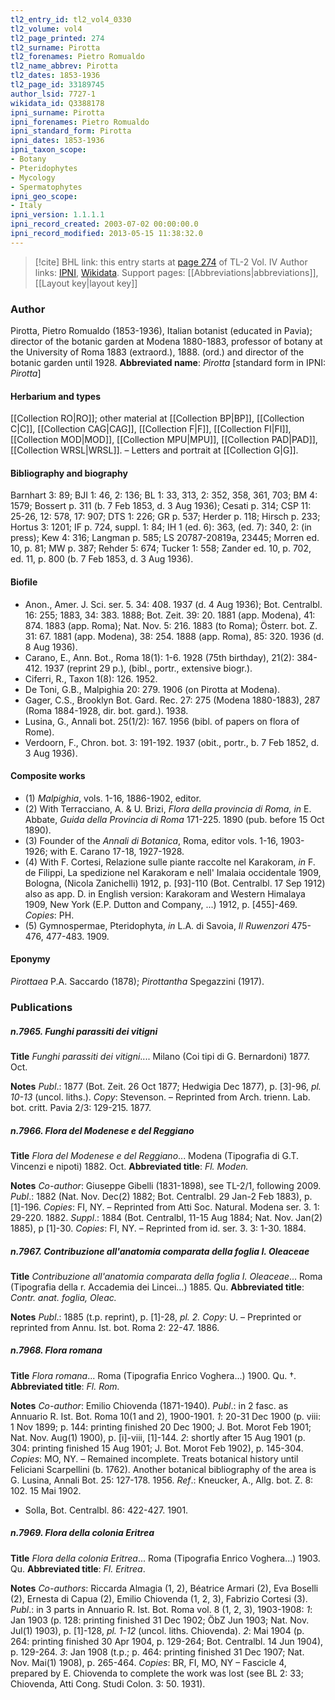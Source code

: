 ```yaml
---
tl2_entry_id: tl2_vol4_0330
tl2_volume: vol4
tl2_page_printed: 274
tl2_surname: Pirotta
tl2_forenames: Pietro Romualdo
tl2_name_abbrev: Pirotta
tl2_dates: 1853-1936
tl2_page_id: 33189745
author_lsid: 7727-1
wikidata_id: Q3388178
ipni_surname: Pirotta
ipni_forenames: Pietro Romualdo
ipni_standard_form: Pirotta
ipni_dates: 1853-1936
ipni_taxon_scope: 
- Botany
- Pteridophytes
- Mycology
- Spermatophytes
ipni_geo_scope: 
- Italy
ipni_version: 1.1.1.1
ipni_record_created: 2003-07-02 00:00:00.0
ipni_record_modified: 2013-05-15 11:38:32.0
---
```


> [!cite] BHL link: this entry starts at [page 274](https://www.biodiversitylibrary.org/page/33189745) of TL-2 Vol. IV
> Author links: [IPNI](https://www.ipni.org/a/7727-1), [Wikidata](https://www.wikidata.org/wiki/Q3388178). Support pages: [[Abbreviations|abbreviations]], [[Layout key|layout key]]

### Author

Pirotta, Pietro Romualdo (1853-1936), Italian botanist (educated in Pavia); director of the botanic garden at Modena 1880-1883, professor of botany at the University of Roma 1883 (extraord.), 1888. (ord.) and director of the botanic garden until 1928. 
**Abbreviated name**: *Pirotta* \[standard form in IPNI: *Pirotta*\]

#### Herbarium and types

[[Collection RO|RO]]; other material at [[Collection BP|BP]], [[Collection C|C]], [[Collection CAG|CAG]], [[Collection F|F]], [[Collection FI|FI]], [[Collection MOD|MOD]], [[Collection MPU|MPU]], [[Collection PAD|PAD]], [[Collection WRSL|WRSL]]. – Letters and portrait at [[Collection G|G]].

#### Bibliography and biography

Barnhart 3: 89; BJI 1: 46, 2: 136; BL 1: 33, 313, 2: 352, 358, 361, 703; BM 4: 1579; Bossert p. 311 (b. 7 Feb 1853, d. 3 Aug 1936); Cesati p. 314; CSP 11: 25-26, 12: 578, 17: 907; DTS 1: 226; GR p. 537; Herder p. 118; Hirsch p. 233; Hortus 3: 1201; IF p. 724, suppl. 1: 84; IH 1 (ed. 6): 363, (ed. 7): 340, 2: (in press); Kew 4: 316; Langman p. 585; LS 20787-20819a, 23445; Morren ed. 10, p. 81; MW p. 387; Rehder 5: 674; Tucker 1: 558; Zander ed. 10, p. 702, ed. 11, p. 800 (b. 7 Feb 1853, d. 3 Aug 1936).

#### Biofile

- Anon., Amer. J. Sci. ser. 5. 34: 408. 1937 (d. 4 Aug 1936); Bot. Centralbl. 16: 255; 1883, 34: 383. 1888; Bot. Zeit. 39: 20. 1881 (app. Modena), 41: 874. 1883 (app. Roma); Nat. Nov. 5: 216. 1883 (to Roma); Österr. bot. Z. 31: 67. 1881 (app. Modena), 38: 254. 1888 (app. Roma), 85: 320. 1936 (d. 8 Aug 1936).
- Carano, E., Ann. Bot., Roma 18(1): 1-6. 1928 (75th birthday), 21(2): 384-412. 1937 (reprint 29 p.), (bibl., portr., extensive biogr.).
- Ciferri, R., Taxon 1(8): 126. 1952.
- De Toni, G.B., Malpighia 20: 279. 1906 (on Pirotta at Modena).
- Gager, C.S., Brooklyn Bot. Gard. Rec. 27: 275 (Modena 1880-1883), 287 (Roma 1884-1928, dir. bot. gard.). 1938.
- Lusina, G., Annali bot. 25(1/2): 167. 1956 (bibl. of papers on flora of Rome).
- Verdoorn, F., Chron. bot. 3: 191-192. 1937 (obit., portr., b. 7 Feb 1852, d. 3 Aug 1936).

#### Composite works

- (1) *Malpighia*, vols. 1-16, 1886-1902, editor.
- (2) With Terracciano, A. & U. Brizi, *Flora della provincia di Roma, in* E. Abbate, *Guida della Provincia di Roma* 171-225. 1890 (pub. before 15 Oct 1890).
- (3) Founder of the *Annali di Botanica*, Roma, editor vols. 1-16, 1903-1926; with E. Carano 17-18, 1927-1928.
- (4) With F. Cortesi, Relazione sulle piante raccolte nel Karakoram, *in* F. de Filippi, La spedizione nel Karakoram e nell' Imalaia occidentale 1909, Bologna, (Nicola Zanichelli) 1912, p. \[93\]-110 (Bot. Centralbl. 17 Sep 1912) also as app. D. in English version: Karakoram and Western Himalaya 1909, New York (E.P. Dutton and Company, ...) 1912, p. \[455\]-469. *Copies*: PH.
- (5) Gymnospermae, Pteridophyta, *in* L.A. di Savoia, *Il Ruwenzori* 475-476, 477-483. 1909.

#### Eponymy

*Pirottaea* P.A. Saccardo (1878); *Pirottantha* Spegazzini (1917).

### Publications

##### n.7965. Funghi parassiti dei vitigni

**Title**
*Funghi parassiti dei vitigni*.... Milano (Coi tipi di G. Bernardoni) 1877. Oct.

**Notes**
*Publ*.: 1877 (Bot. Zeit. 26 Oct 1877; Hedwigia Dec 1877), p. \[3\]-96, *pl. 10-13* (uncol. liths.). *Copy*: Stevenson. – Reprinted from Arch. trienn. Lab. bot. critt. Pavia 2/3: 129-215. 1877.

##### n.7966. Flora del Modenese e del Reggiano

**Title**
*Flora del Modenese e del Reggiano*... Modena (Tipografia di G.T. Vincenzi e nipoti) 1882. Oct.
**Abbreviated title**: *Fl. Moden.*

**Notes**
*Co-author*: Giuseppe Gibelli (1831-1898), see TL-2/1, following 2009.
*Publ*.: 1882 (Nat. Nov. Dec(2) 1882; Bot. Centralbl. 29 Jan-2 Feb 1883), p. \[1\]-196.
*Copies*: FI, NY. – Reprinted from Atti Soc. Natural. Modena ser. 3. 1: 29-220. 1882.
*Suppl*.: 1884 (Bot. Centralbl, 11-15 Aug 1884; Nat. Nov. Jan(2) 1885), p \[1\]-30. *Copies*: FI, NY. – Reprinted from id. ser. 3. 3: 1-30. 1884.

##### n.7967. Contribuzione all'anatomia comparata della foglia I. Oleaceae

**Title**
*Contribuzione all'anatomia comparata della foglia I. Oleaceae*... Roma (Tipografia della r. Accademia dei Lincei...) 1885. Qu.
**Abbreviated title**: *Contr. anat. foglia, Oleac.*

**Notes**
*Publ*.: 1885 (t.p. reprint), p. \[1\]-28, *pl. 2. Copy*: U. – Preprinted or reprinted from Annu. Ist. bot. Roma 2: 22-47. 1886.

##### n.7968. Flora romana

**Title**
*Flora romana*... Roma (Tipografia Enrico Voghera...) 1900. Qu. †.
**Abbreviated title**: *Fl. Rom.*

**Notes**
*Co-author*: Emilio Chiovenda (1871-1940).
*Publ*.: in 2 fasc. as Annuario R. Ist. Bot. Roma 10(1 and 2), 1900-1901.
*1*: 20-31 Dec 1900 (p. viii: 1 Nov 1899; p. 144: printing finished 20 Dec 1900; J. Bot. Morot Feb 1901; Nat. Nov. Aug(1) 1900), p. \[i\]-viii, \[1\]-144.
*2*: shortly after 15 Aug 1901 (p. 304: printing finished 15 Aug 1901; J. Bot. Morot Feb 1902), p. 145-304.
*Copies*: MO, NY. – Remained incomplete. Treats botanical history until Feliciani Scarpellini (b. 1762). Another botanical bibliography of the area is G. Lusina, Annali Bot. 25: 127-178. 1956.
*Ref*.: Kneucker, A., Allg. bot. Z. 8: 102. 15 Mai 1902.
- Solla, Bot. Centralbl. 86: 422-427. 1901.

##### n.7969. Flora della colonia Eritrea

**Title**
*Flora della colonia Eritrea*... Roma (Tipografia Enrico Voghera...) 1903. Qu.
**Abbreviated title**: *Fl. Eritrea*.

**Notes**
*Co-authors*: Riccarda Almagia (1, 2), Béatrice Armari (2), Eva Boselli (2), Ernesta di Capua (2), Emilio Chiovenda (1, 2, 3), Fabrizio Cortesi (3).
*Publ*.: in 3 parts in Annuario R. Ist. Bot. Roma vol. 8 (1, 2, 3), 1903-1908:
*1*: Jan 1903 (p. 128: printing finished 31 Dec 1902; ÖbZ Jun 1903; Nat. Nov. Jul(1) 1903), p. \[1\]-128, *pl. 1-12* (uncol. liths. Chiovenda).
*2*: Mai 1904 (p. 264: printing finished 30 Apr 1904, p. 129-264; Bot. Centralbl. 14 Jun 1904), p. 129-264.
*3*: Jan 1908 (t.p.; p. 464: printing finished 31 Dec 1907; Nat. Nov. Mai(1) 1908), p. 265-464.
*Copies*: BR, FI, MO, NY – Fascicle 4, prepared by E. Chiovenda to complete the work was lost (see BL 2: 33; Chiovenda, Atti Cong. Studi Colon. 3: 50. 1931).


